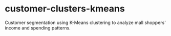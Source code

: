 # customer-clusters-kmeans
Customer segmentation using K-Means clustering to analyze mall shoppers' income and spending patterns.
